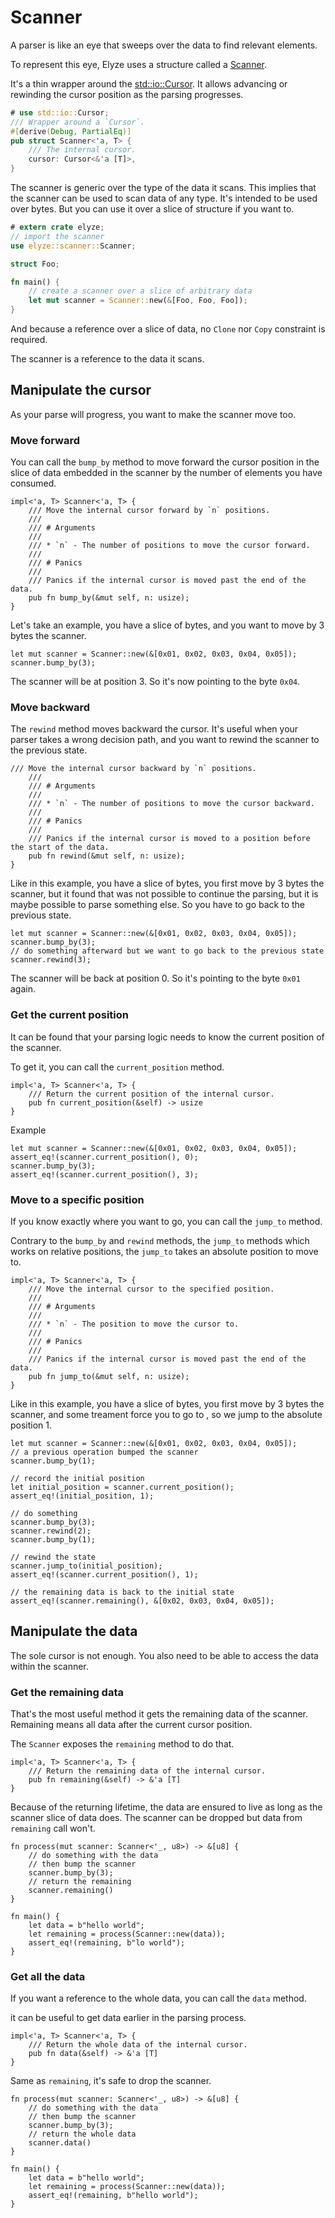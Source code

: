 # Scanner

A parser is like an eye that sweeps over the data to find relevant elements.

To represent this eye, Elyze uses a structure called a [Scanner](https://docs.rs/elyze/#scanner).

It's a thin wrapper around the [std::io::Cursor](https://doc.rust-lang.org/std/io/struct.Cursor.html). It allows
 advancing or rewinding the cursor position as the parsing progresses.

```rust
# use std::io::Cursor;
/// Wrapper around a `Cursor`.
#[derive(Debug, PartialEq)]
pub struct Scanner<'a, T> {
    /// The internal cursor.
    cursor: Cursor<&'a [T]>,
}
```

The scanner is generic over the type of the data it scans. This implies that the scanner can be used to scan
data of any type. It's intended to be used over bytes. But you can use it over a slice of structure if you want to.

```rust
# extern crate elyze;
// import the scanner
use elyze::scanner::Scanner;

struct Foo;

fn main() {
    // create a scanner over a slice of arbitrary data
    let mut scanner = Scanner::new(&[Foo, Foo, Foo]);
}
```

And because a reference over a slice of data, no `Clone` nor `Copy` constraint is required.


The scanner is a reference to the data it scans.

## Manipulate the cursor

As your parse will progress, you want to make the scanner move too.

### Move forward

You can call the `bump_by` method to move forward the cursor
position in the slice of data embedded in the scanner by the number of elements you have consumed.

```rust,ignore
impl<'a, T> Scanner<'a, T> {
    /// Move the internal cursor forward by `n` positions.
    ///
    /// # Arguments
    ///
    /// * `n` - The number of positions to move the cursor forward.
    ///
    /// # Panics
    ///
    /// Panics if the internal cursor is moved past the end of the data.
    pub fn bump_by(&mut self, n: usize);
}
```

Let's take an example, you have a slice of bytes, and you want to move by 3 bytes the scanner.

```rust,ignore
let mut scanner = Scanner::new(&[0x01, 0x02, 0x03, 0x04, 0x05]);
scanner.bump_by(3);
```

The scanner will be at position 3. So it's now pointing to the byte `0x04`.

### Move backward

The `rewind` method moves backward the cursor. It's useful when your parser takes 
a wrong decision path, and you want to rewind the scanner to the previous state.

```rust,ignore
/// Move the internal cursor backward by `n` positions.
    ///
    /// # Arguments
    ///
    /// * `n` - The number of positions to move the cursor backward.
    ///
    /// # Panics
    ///
    /// Panics if the internal cursor is moved to a position before the start of the data.
    pub fn rewind(&mut self, n: usize);
}
```

Like in this example, you have a slice of bytes, you first move by 3 bytes the scanner, but it found that was not
possible to continue the parsing, but it is maybe possible to parse something else. So you have to go back to the
previous state.

```rust,ignore
let mut scanner = Scanner::new(&[0x01, 0x02, 0x03, 0x04, 0x05]);
scanner.bump_by(3);
// do something afterward but we want to go back to the previous state
scanner.rewind(3);
```

The scanner will be back at position 0. So it's pointing to the byte `0x01` again.

### Get the current position

It can be found that your parsing logic needs to know the current position of the scanner.

To get it, you can call the `current_position` method.

```rust,ignore
impl<'a, T> Scanner<'a, T> {
    /// Return the current position of the internal cursor.
    pub fn current_position(&self) -> usize
}
```

Example

```rust,ignore
let mut scanner = Scanner::new(&[0x01, 0x02, 0x03, 0x04, 0x05]);
assert_eq!(scanner.current_position(), 0);
scanner.bump_by(3);
assert_eq!(scanner.current_position(), 3);
```

### Move to a specific position

If you know exactly where you want to go, you can call the `jump_to` method.

Contrary to the `bump_by` and `rewind` methods, the `jump_to` methods which works on relative positions, the `jump_to` takes an
absolute position to move to.

```rust,ignore
impl<'a, T> Scanner<'a, T> {
    /// Move the internal cursor to the specified position.
    ///
    /// # Arguments
    ///
    /// * `n` - The position to move the cursor to.
    ///
    /// # Panics
    ///
    /// Panics if the internal cursor is moved past the end of the data.
    pub fn jump_to(&mut self, n: usize);
}
```

Like in this example, you have a slice of bytes, you first move by 3 bytes the scanner, and some treament force you to go to , so we jump to the absolute position 1.

```rust,ignore
let mut scanner = Scanner::new(&[0x01, 0x02, 0x03, 0x04, 0x05]);
// a previous operation bumped the scanner
scanner.bump_by(1);

// record the initial position
let initial_position = scanner.current_position();
assert_eq!(initial_position, 1);

// do something
scanner.bump_by(3);
scanner.rewind(2);
scanner.bump_by(1);

// rewind the state
scanner.jump_to(initial_position);
assert_eq!(scanner.current_position(), 1);

// the remaining data is back to the initial state
assert_eq!(scanner.remaining(), &[0x02, 0x03, 0x04, 0x05]);
```

## Manipulate the data

The sole cursor is not enough. You also need to be able to access the data within the scanner.

### Get the remaining data

That's the most useful method it gets the remaining data of the scanner. Remaining means all data after the current 
cursor position.

The `Scanner` exposes the `remaining` method to do that.

```rust,ignore
impl<'a, T> Scanner<'a, T> {
    /// Return the remaining data of the internal cursor.
    pub fn remaining(&self) -> &'a [T]
}
```

Because of the returning lifetime, the data are ensured to live as long as the scanner slice of data does. The scanner
can be dropped but data from `remaining` call won't.

```rust,ignore
fn process(mut scanner: Scanner<'_, u8>) -> &[u8] {
    // do something with the data
    // then bump the scanner
    scanner.bump_by(3);
    // return the remaining
    scanner.remaining()
}

fn main() {
    let data = b"hello world";
    let remaining = process(Scanner::new(data));
    assert_eq!(remaining, b"lo world");
}
```

### Get all the data

If you want a reference to the whole data, you can call the `data` method.

it can be useful to get data earlier in the parsing process.

```rust,ignore
impl<'a, T> Scanner<'a, T> {
    /// Return the whole data of the internal cursor.
    pub fn data(&self) -> &'a [T]
}
```

Same as `remaining`, it's safe to drop the scanner.

```rust,ignore
fn process(mut scanner: Scanner<'_, u8>) -> &[u8] {
    // do something with the data
    // then bump the scanner
    scanner.bump_by(3);
    // return the whole data
    scanner.data()
}

fn main() {
    let data = b"hello world";
    let remaining = process(Scanner::new(data));
    assert_eq!(remaining, b"hello world");
}
```


